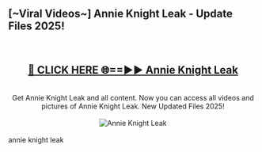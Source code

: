 <h2>[~Viral Videos~] Annie Knight Leak - Update Files 2025!</h2>
<br>
<div align="center">
<h2><a href="https://betterlinks.top/A2PfLJ" rel="nofollow">🔴 CLICK HERE 🌐==►► Annie Knight Leak</a></h2>
<br>
Get Annie Knight Leak and all content. Now you can access all videos and pictures of Annie Knight Leak. New Updated Files 2025!
<br>
<br>
<a href="https://betterlinks.top/A2PfLJ" rel="nofollow" data-target="animated-image.originalLink"><img src="https://i.ibb.co.com/WyWwxjT/player-gif2.gif" alt="Annie Knight Leak" style="max-width: 100%; display: inline-block;" data-target="animated-image.originalImage"></a>
</div>
<br>
annie knight leak